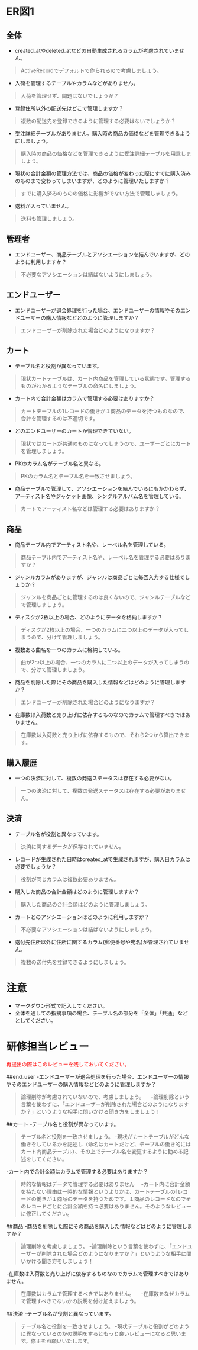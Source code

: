 # ER図1
## 全体
- created_atやdeleted_atなどの自動生成されるカラムが考慮されていません。
 > ActiveRecordでデフォルトで作られるので考慮しましょう。
- 入荷を管理するテーブルやカラムなどがありません。
 > 入荷を管理せず、問題はないでしょうか？
- 登録住所以外の配送先はどこで管理しますか？
 > 複数の配送先を登録できるように管理する必要はないでしょうか？
- 受注詳細テーブルがありません。購入時の商品の価格などを管理できるようにしましょう。
 > 購入時の商品の価格などを管理できるように受注詳細テーブルを用意しましょう。
- 現状の合計金額の管理方法では、商品の価格が変わった際にすでに購入済みのものまで変わってしまいますが、どのように管理いたしますか？
 > すでに購入済みのものの価格に影響がでない方法で管理しましょう。
- 送料が入っていません。
 > 送料も管理しましょう。

## 管理者
- エンドユーザー、商品テーブルとアソシエーションを結んでいますが、どのように利用しますか？
 > 不必要なアソシエーションは結ばないようにしましょう。

## エンドユーザー
- エンドユーザーが退会処理を行った場合、エンドユーザーの情報やそのエンドユーザーの購入情報などどのように管理しますか？
 > エンドユーザーが削除された場合どのようになりますか？

## カート
- テーブル名と役割が異なっています。
 > 現状カートテーブルは、カート内商品を管理している状態です。管理するものがわかるようなテーブルの命名にしましょう。
- カート内で合計金額はカラムで管理する必要はありますか？
 > カートテーブルの1レコードの働きが１商品のデータを持つものなので、合計を管理するのは不適切です。
- どのエンドユーザーのカートか管理できていない。
 > 現状ではカートが共通のものになってしまうので、ユーザーごとにカートを管理しましょう。
- PKのカラム名がテーブル名と異なる。
 > PKのカラム名とテーブル名を一致させましょう。
- 商品テーブルで管理して、アソシエーションを結んでいるにもかかわらず、アーティスト名やジャケット画像、シングルアルバム名を管理している。
 > カートでアーティスト名などは管理する必要はありますか？

## 商品
- 商品テーブル内でアーティスト名や、レーベル名を管理している。
 > 商品テーブル内でアーティスト名や、レーベル名を管理する必要はありますか？
- ジャンルカラムがありますが、ジャンルは商品ごとに毎回入力する仕様でしょうか？
 > ジャンルを商品ごとに管理するのは良くないので、ジャンルテーブルなどで管理しましょう。
- ディスクが2枚以上の場合、どのようにデータを格納しますか？
 > ディスクが2枚以上の場合、一つのカラムに二つ以上のデータが入ってしまうので、分けて管理しましょう。
- 複数ある曲名を一つのカラムに格納している。
 > 曲が2つ以上の場合、一つのカラムに二つ以上のデータが入ってしまうので、分けて管理しましょう。
- 商品を削除した際にその商品を購入した情報などはどのように管理しますか？
 > エンドユーザーが削除された場合どのようになりますか？
- 在庫数は入荷数と売り上げに依存するものなのでカラムで管理すべきではありません。
 > 在庫数は入荷数と売り上げに依存するもので、それら2つから算出できます。

## 購入履歴
- 一つの決済に対して、複数の発送ステータスは存在する必要がない。
 > 一つの決済に対して、複数の発送ステータスは存在する必要がありません。

## 決済
- テーブル名が役割と異なっています。
 > 決済に関するデータが保存されていません。
- レコードが生成された日時はcreated_atで生成されますが、購入日カラムは必要でしょうか？
 > 役割が同じカラムは複数必要ありません。
- 購入した商品の合計金額はどのように管理しますか？
 > 購入した商品の合計金額はどのように管理しましょう。
- カートとのアソシエーションはどのように利用しますか？
 > 不必要なアソシエーションは結ばないようにしましょう。
- 送付先住所以外に住所に関するカラム(郵便番号や宛名)が管理されていません。
 > 複数の送付先を登録できるようにしましょう。

# 注意
* マークダウン形式で記入してください。
* 全体を通しての指摘事項の場合、テーブル名の部分を「全体」「共通」などとしてください。

# 研修担当レビュー
<font color="Red">再提出の際はこのレビューを残しておいてください。</font>

##end_user
-エンドユーザーが退会処理を行った場合、エンドユーザーの情報やそのエンドユーザーの購入情報などどのように管理しますか？
>論理削除が考慮されていないので、考慮しましょう。
　-論理削除という言葉を使わずに、「エンドユーザーが削除された場合どのようになりますか？」というような相手に問いかける聞き方をしましょう！

##カート
-テーブル名と役割が異なっています。
>テーブル名と役割を一致させましょう。
 -現状がカートテーブルがどんな働きをしているかを記述し（命名はカートだけど、テーブルの働き的にはカート内商品テーブル）、その上でテーブル名を変更するように勧める記述をしてください。

-カート内で合計金額はカラムで管理する必要はありますか？
>時的な情報はデータで管理する必要はありません
　-カート内に合計金額を持たない理由は一時的な情報というよりかは、カートテーブルの1レコードの働きが１商品のデータを持つためです。１商品のレコードなのでそのレコードごとに合計金額を持つ必要はありません。そのようなレビューに修正してください。


##商品
-商品を削除した際にその商品を購入した情報などはどのように管理しますか？
>論理削除を考慮しましょう。
 -論理削除という言葉を使わずに、「エンドユーザーが削除された場合どのようになりますか？」というような相手に問いかける聞き方をしましょう！


-在庫数は入荷数と売り上げに依存するものなのでカラムで管理すべきではありません。
>在庫数はカラムで管理するべきではありません。
　-在庫数をなぜカラムで管理すべきでないかの説明を付け加えましょう。

##決済
-テーブル名が役割と異なっています。
>テーブル名と役割を一致させましょう。
 -現状テーブルと役割がどのように異なっているのかの説明をするともっと良いレビューになると思います。修正をお願いいたします。

